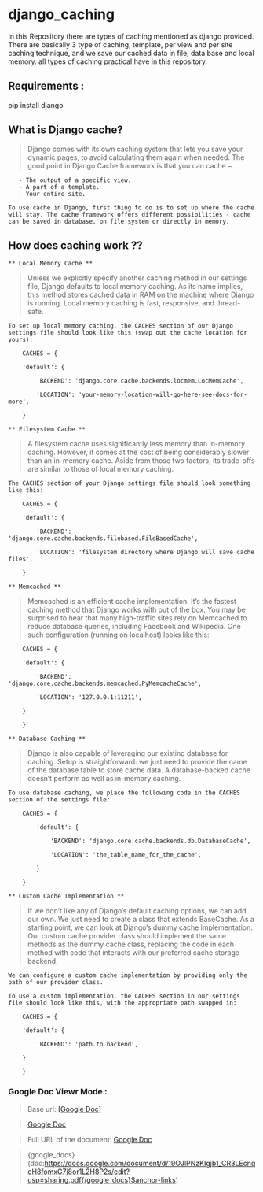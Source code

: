 # django_caching
In this Repository there are types of caching mentioned as django provided. There are basically 3 type of caching, template, per view and per site caching technique, and we save our cached data in file, data base and local memory. all types of caching practical have in this repository. 

## Requirements :
pip install django

## What is Django cache?
>    Django comes with its own caching system that lets you save your dynamic pages, to avoid calculating them again when needed. The good point in Django Cache framework is that you can cache −

       - The output of a specific view.
       - A part of a template.
       - Your entire site.

    To use cache in Django, first thing to do is to set up where the cache will stay. The cache framework offers different possibilities - cache can be saved in database, on file system or directly in memory.

## How does caching work ??
    ** Local Memory Cache **
>    Unless we explicitly specify another caching method in our settings file, Django defaults to local memory caching. As its name implies, this method stores cached data in RAM on the machine where Django is running. Local memory caching is fast, responsive, and thread-safe. 

    To set up local memory caching, the CACHES section of our Django settings file should look like this (swap out the cache location for yours):

        CACHES = {

        'default': {

            'BACKEND': 'django.core.cache.backends.locmem.LocMemCache',

            'LOCATION': 'your-memory-location-will-go-here-see-docs-for-more',

        }

    ** Filesystem Cache **
>    A filesystem cache uses significantly less memory than in-memory caching. However, it comes at the cost of being considerably slower than an in-memory cache. Aside from those two factors, its trade-offs are similar to those of local memory caching.

    The CACHES section of your Django settings file should look something like this:

        CACHES = {

        'default': {

            'BACKEND': 'django.core.cache.backends.filebased.FileBasedCache',

            'LOCATION': 'filesystem directory where Django will save cache files',

        }

    ** Memcached **
>    Memcached is an efficient cache implementation. It’s the fastest caching method that Django works with out of the box. You may be surprised to hear that many high-traffic sites rely on Memcached to reduce database queries, including Facebook and Wikipedia.
        One such configuration (running on localhost) looks like this:

        CACHES = {

        'default': {

            'BACKEND': 'django.core.cache.backends.memcached.PyMemcacheCache',

            'LOCATION': '127.0.0.1:11211',

        }

        }

    ** Database Caching **
>    Django is also capable of leveraging our existing database for caching. Setup is straightforward: we just need to provide the name of the database table to store cache data. A database-backed cache doesn’t perform as well as in-memory caching.

    To use database caching, we place the following code in the CACHES section of the settings file:

        CACHES = {

            'default': {

                'BACKEND': 'django.core.cache.backends.db.DatabaseCache',

                'LOCATION': 'the_table_name_for_the_cache',

            }

        }

    ** Custom Cache Implementation **
>    If we don’t like any of Django’s default caching options, we can add our own. We just need to create a class that extends BaseCache. As a starting point, we can look at Django’s dummy cache implementation. Our custom cache provider class should implement the same methods as the dummy cache class, replacing the code in each method with code that interacts with our preferred cache storage backend. 

    We can configure a custom cache implementation by providing only the path of our provider class.

    To use a custom implementation, the CACHES section in our settings file should look like this, with the appropriate path swapped in:

        CACHES = {

        'default': {

            'BACKEND': 'path.to.backend',

        }

        }

### Google Doc Viewr Mode : 

> Base url: <a href="https://docs.google.com/document/d/19OJlPNzKIgjb1_CR3LEcnqeH8fomxG7j8or1L2H8P2s/edit?usp=sharing" target="_blank">[Google Doc]</a>

> [Google Doc](doc:https://docs.google.com/document/d/19OJlPNzKIgjb1_CR3LEcnqeH8fomxG7j8or1L2H8P2s/edit?usp=sharing)

> Full URL of the document: [Google Doc](doc:https://docs.google.com/document/d/19OJlPNzKIgjb1_CR3LEcnqeH8fomxG7j8or1L2H8P2s/edit?usp=sharing.pdf#anchor-links)

> {google_docs}(doc:https://docs.google.com/document/d/19OJlPNzKIgjb1_CR3LEcnqeH8fomxG7j8or1L2H8P2s/edit?usp=sharing.pdf{/google_docs}$anchor-links)